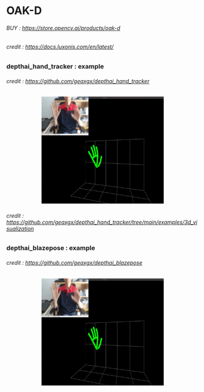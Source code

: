 # OAK-D
###### BUY : https://store.opencv.ai/products/oak-d
###### credit : https://docs.luxonis.com/en/latest/
### depthai_hand_tracker : example
###### credit : https://github.com/geaxgx/depthai_hand_tracker
<p align="center">
<img src="img/3d.gif" width="320" height="280">
</p>

###### credit : https://github.com/geaxgx/depthai_hand_tracker/tree/main/examples/3d_visualization
### depthai_blazepose : example
###### credit : https://github.com/geaxgx/depthai_blazepose
<p align="center">
<img src="img/3d.gif" width="320" height="280">
</p>
